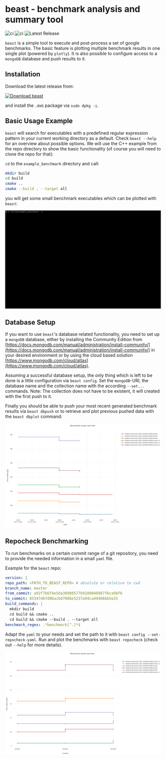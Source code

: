 # **beast** - **be**nchmark **a**nalysis and **s**ummary **t**ool

![ci](https://github.com/bjob/beast/workflows/ci-chain/badge.svg) ![ci](https://github.com/bjob/beast/workflows/cd-chain/badge.svg) ![Latest Release](https://img.shields.io/github/release/bjob/beast.svg?style=flat)

``beast`` is a simple tool to execute and post-process a set of google benchmarks. The basic feature is plotting multiple benchmark results in one single plot (powered by `plotly`). It is also possible to configure access to a ``mongoDB`` database and push results to it.

## **Installation**

Download the latest release from:

[![Download beast](https://img.shields.io/badge/dynamic/json.svg?label=download&url=https://api.github.com/repos/bjob/beast/releases/latest&query=$.assets[0].name&style=for-the-badge)](https://github.com/bjob/beast/releases/latest)

and install the ``.deb`` package via ``sudo dpkg -i``.

## **Basic Usage Example**

``beast`` will search for executables with a predefined regular expression pattern in your current working directory as a default. Check ``beast --help`` for an overview about possible options. We will use the C++ example from the repo directory to show the basic functionality (of course you will need to clone the repo for that):

``cd`` to the ``example_benchmark`` directory and call:

```bash
mkdir build
cd build
cmake ..
cmake --build . --target all
```

you will get some small benchmark executables which can be plotted with ``beast``:

![beast_on_examples](doc/beast_on_examples.gif)

## **Database Setup**

If you want to use ``beast``'s database related functionality, you need to set up a ``mongoDB`` database, either by installing the Community Edition from [https://docs.mongodb.com/manual/administration/install-community/](https://docs.mongodb.com/manual/administration/install-community/) in your desired environment or by using the cloud based solution [https://www.mongodb.com/cloud/atlas](https://www.mongodb.com/cloud/atlas).

Assuming a successful database setup, the only thing which is left to be done is a little configuration via ``beast config``. Set the ``mongoDB``-URI, the database name and the collection name with the according ``--set...`` commands. Note: The collection does not have to be existent, it will created with the first push to it.

Finally you should be able to push your most recent generated benchmark results via ``beast dbpush`` or to retrieve and plot previous pushed data with the ``beast dbplot`` command:

![beast_on_examples](doc/example_time_series.png)

## **Repocheck Benchmarking**

To run benchmarks on a certain commit range of a git repository, you need to provide the needed information in a small `yaml` file.

Example for the `beast` repo:

```yaml
version: 1
repo_path: <PATH_TO_BEAST_REPO> # absolute or relative to cwd
branch_name: master
from_commit: a92f7b6f4e5da30908577b9109040987f6ca9bf6
to_commit: 85347d6fd06acbd700be5237a94ca49486bb5e25
build_commands: |
  mkdir build
  cd build && cmake ..
  cd build && cmake --build . --target all
benchmark_regex: .*benchmark[^.]*$
```

Adapt the `yaml` to your needs and set the path to it with `beast config --set-repocheck-yaml`. Run and plot the benchmarks with `beast repocheck` (check out `--help` for more details).

![beast_commit_range_benchmark](doc/commit_range_runtime.png)
